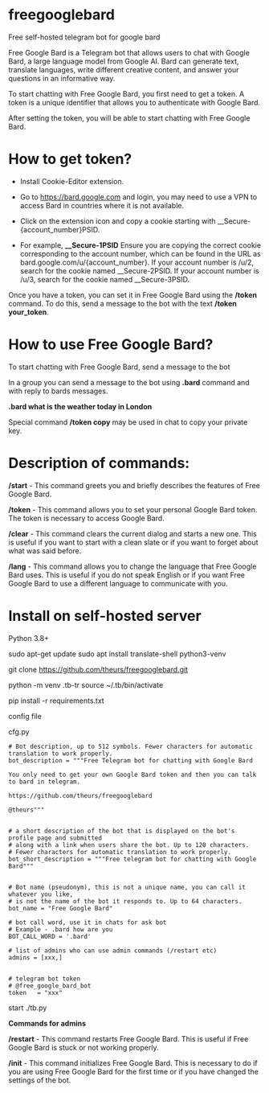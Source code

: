 # freegooglebard
Free self-hosted telegram bot for google bard

Free Google Bard is a Telegram bot that allows users to chat with Google Bard, a large language model from Google AI. Bard can generate text, translate languages, write different creative content, and answer your questions in an informative way.

To start chatting with Free Google Bard, you first need to get a token. A token is a unique identifier that allows you to authenticate with Google Bard.

After setting the token, you will be able to start chatting with Free Google Bard.


# How to get token?

* Install Cookie-Editor extension.

* Go to https://bard.google.com and login, you may need to use a VPN to access Bard in countries where it is not available.

* Click on the extension icon and copy a cookie starting with __Secure-{account_number}PSID.

* For example, **__Secure-1PSID**
      Ensure you are copying the correct cookie corresponding to the account number, which can be found in the URL as bard.google.com/u/{account_number}.
      If your account number is /u/2, search for the cookie named __Secure-2PSID.
      If your account number is /u/3, search for the cookie named __Secure-3PSID.

Once you have a token, you can set it in Free Google Bard using the **/token** command. To do this, send a message to the bot with the text **/token your_token**.

# How to use Free Google Bard?

To start chatting with Free Google Bard, send a message to the bot

In a group you can send a message to the bot using **.bard** command and with reply to bards messages.

**.bard what is the weather today in London**

Special command **/token copy** may be used in chat to copy your private key.

# Description of commands:

**/start** - This command greets you and briefly describes the features of Free Google Bard.

**/token** - This command allows you to set your personal Google Bard token. The token is necessary to access Google Bard.

**/clear** - This command clears the current dialog and starts a new one. This is useful if you want to start with a clean 
slate or if you want to forget about what was said before.

**/lang** - This command allows you to change the language that Free Google Bard uses. This is useful if you do not speak English or if you want Free Google Bard to use a different language to communicate with you.

# Install on self-hosted server
Python 3.8+

sudo apt-get update
sudo apt install translate-shell python3-venv


git clone https://github.com/theurs/freegooglebard.git

python -m venv .tb-tr
source ~/.tb/bin/activate

pip install -r requirements.txt

config file

cfg.py
```
# Bot description, up to 512 symbols. Fewer characters for automatic translation to work properly.
bot_description = """Free Telegram bot for chatting with Google Bard

You only need to get your own Google Bard token and then you can talk to bard in telegram.

https://github.com/theurs/freegooglebard

@theurs"""


# a short description of the bot that is displayed on the bot's profile page and submitted
# along with a link when users share the bot. Up to 120 characters.
# Fewer characters for automatic translation to work properly.
bot_short_description = """Free telegram bot for chatting with Google Bard"""


# Bot name (pseudonym), this is not a unique name, you can call it whatever you like,
# is not the name of the bot it responds to. Up to 64 characters.
bot_name = "Free Google Bard"

# bot call word, use it in chats for ask bot
# Example - .bard how are you
BOT_CALL_WORD = '.bard'

# list of admins who can use admin commands (/restart etc)
admins = [xxx,]


# telegram bot token
# @free_google_bard_bot
token   = "xxx"
```

start ./tb.py


**Commands for admins**

**/restart** - This command restarts Free Google Bard. This is useful if Free Google Bard is stuck or not working properly.

**/init** - This command initializes Free Google Bard. This is necessary to do if you are using Free Google Bard for the first time or if you have changed the settings of the bot.

